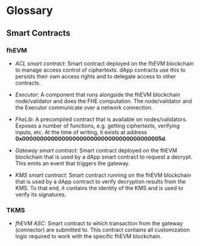 # Glossary

## Smart Contracts

### fhEVM

- _ACL smart contract_: Smart contract deployed on the fhEVM blockchain to manage access control of ciphertexts. dApp contracts use this to persists their own access rights and to delegate access to other contracts.

- _Executor_: A component that runs alongside the fhEVM blockchain node/validator and does the FHE computation. The node/validator and the Executor communicate over a network connection.

- _FheLib_: A precompiled contract that is available on nodes/validators. Exposes a number of functions, e.g. getting ciphertexts, verifying inputs, etc. At the time of writing, it exists at address **0x000000000000000000000000000000000000005d**.

- _Gateway smart contract_: Smart contract deployed on the fhEVM blockchain that is used by a dApp smart contract to request a decrypt. This emits an event that triggers the gateway.

- _KMS smart contract_: Smart contract running on the fhEVM blockchain that is used by a dApp contract to verify decryption results from the KMS. To that end, it contains the identity of the KMS and is used to verify its signatures.

### TKMS

- _fhEVM ASC_: Smart contract to which transaction from the gateway (connector) are submitted to. This contract contains all customization logic required to work with the specific fhEVM blockchain.
